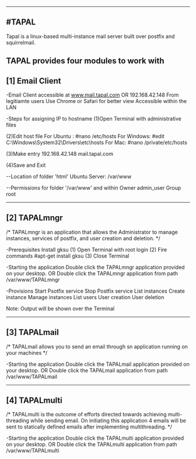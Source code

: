 -----------------------------------------------------------------------------------------------------------------------------
#TAPAL
-----------------------------------------------------------------------------------------------------------------------------

Tapal is a linux-based multi-instance mail server built over postfix and squirrelmail.


TAPAL provides four modules to work with 
-----------------------------------------------------------------------------------------------------------------------------
[1] Email Client
-----------------------------------------------------------------------------------------------------------------------------
-Email Client accessible at
	www.mail.tapal.com OR 
	192.168.42.148
From legitiamte users
Use Chrome or Safari for better view
Accessible within the LAN


-Steps for assigning IP to hostname 
(1)Open Terminal with administrative files

(2)Edit host file
For Ubuntu :	#nano /etc/hosts
For Windows:	#edit C:\Windows\System32\Drivers\etc\hosts
For Mac:		#nano /private/etc/hosts

(3)Make entry
	192.168.42.148	mail.tapal.com

(4)Save and Exit


--Location of  folder 'html'
Ubuntu Server:	/var/www

--Permissions for folder '/var/www' and within
Owner	admin_user
Group	root

-----------------------------------------------------------------------------------------------------------------------------
[2] TAPALmngr
-----------------------------------------------------------------------------------------------------------------------------
/* TAPALmngr is an application that allows the Administrator to manage instances, services of postfix, and user creation and deletion. */ 

-Prerequisites
Install gksu
(1) Open Terminal with root login
(2) Fire commands
	#apt-get install gksu
(3) Close Terminal


-Starting the application 
Double click the TAPALmngr application provided on your desktop.
	OR
Double click the TAPALmngr application from path /var/www/TAPALmngr

-Provisions
Start Psotfix service
Stop Postfix service
List instances
Create instance
Manage instances
List users
User creation
User deletion


Note: Output will be shown over the Terminal

-----------------------------------------------------------------------------------------------------------------------------
[3] TAPALmail
-----------------------------------------------------------------------------------------------------------------------------
/* TAPALmail allows you to send an email through sn application running on your machines */

-Starting the application 
Double click the TAPALmail application provided on your desktop.
	OR
Double click the TAPALmail application from path /var/www/TAPALmail

-----------------------------------------------------------------------------------------------------------------------------
[4] TAPALmulti
-----------------------------------------------------------------------------------------------------------------------------
/* TAPALmulti is the outcome of efforts directed towards achieving multi-threading while sending email.
On initiating this application 4 emails will be sent to statically defined emails after implementing multithreading. 
*/

-Starting the application 
Double click the TAPALmulti application provided on your desktop.
	OR
Double click the TAPALmulti application from path /var/www/TAPALmulti
